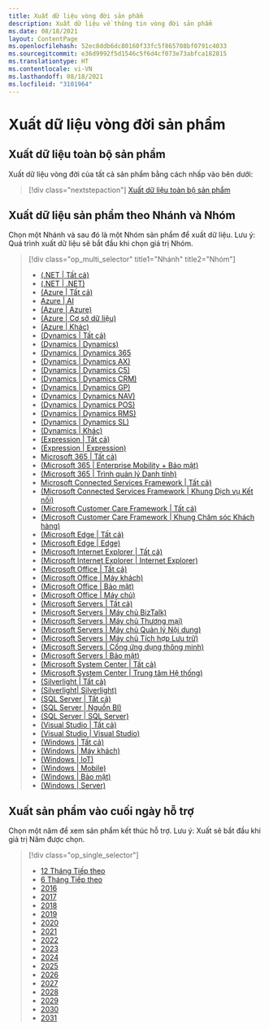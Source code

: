 ```yaml
---
title: Xuất dữ liệu vòng đời sản phẩm
description: Xuất dữ liệu về thông tin vòng đời sản phẩm
ms.date: 08/18/2021
layout: ContentPage
ms.openlocfilehash: 52ec8ddb6dc80160f33fc5f865708bf0791c4033
ms.sourcegitcommit: e36d9992f5d1546c5f6d4cf073e73abfca182815
ms.translationtype: HT
ms.contentlocale: vi-VN
ms.lasthandoff: 08/18/2021
ms.locfileid: "3101964"
---
```

# <a name="lifecycle-data-export"></a>Xuất dữ liệu vòng đời sản phẩm

## <a name="export-all-products"></a>Xuất dữ liệu toàn bộ sản phẩm
Xuất dữ liệu vòng đời của tất cả sản phẩm bằng cách nhấp vào bên dưới:

> [!div class="nextstepaction"]
> [Xuất dữ liệu toàn bộ sản phẩm](https://app-omaha-prod.azurewebsites.net/api/PublishedListings/Export)

## <a name="export-products-by-family-and-group"></a>Xuất dữ liệu sản phẩm theo Nhánh và Nhóm
Chọn một Nhánh và sau đó là một Nhóm sản phẩm để xuất dữ liệu. Lưu ý: Quá trình xuất dữ liệu sẽ bắt đầu khi chọn giá trị Nhóm. 

> [!div class="op_multi_selector" title1="Nhánh" title2="Nhóm"]
> - [(.NET | Tất cả)](https://app-omaha-prod.azurewebsites.net/api/PublishedListings/Export(family='.NET'))
> - [(.NET | .NET)](https://app-omaha-prod.azurewebsites.net/api/PublishedListings/Export(family='.NET',group='.NET'))
> - [(Azure | Tất cả)](https://app-omaha-prod.azurewebsites.net/api/PublishedListings/Export(family='Azure'))
> - [Azure | AI](https://app-omaha-prod.azurewebsites.net/api/PublishedListings/Export(family='Azure',group='AI'))
> - [(Azure | Azure)](https://app-omaha-prod.azurewebsites.net/api/PublishedListings/Export(family='Azure',group='Azure'))
> - [(Azure | Cơ sở dữ liệu)](https://app-omaha-prod.azurewebsites.net/api/PublishedListings/Export(family='Azure',group='Databases'))
> - [(Azure | Khác)](https://app-omaha-prod.azurewebsites.net/api/PublishedListings/Export(family='Azure',group='Other'))
> - [(Dynamics | Tất cả)](https://app-omaha-prod.azurewebsites.net/api/PublishedListings/Export(family='Dynamics'))
> - [(Dynamics | Dynamics)](https://app-omaha-prod.azurewebsites.net/api/PublishedListings/Export(family='Dynamics',group='Dynamics'))
> - [(Dynamics | Dynamics 365](https://app-omaha-prod.azurewebsites.net/api/PublishedListings/Export(family='Dynamics',group='Dynamics%20365'))
> - [(Dynamics | Dynamics AX)](https://app-omaha-prod.azurewebsites.net/api/PublishedListings/Export(family='Dynamics',group='Dynamics%20AX'))
> - [(Dynamics | Dynamics C5)](https://app-omaha-prod.azurewebsites.net/api/PublishedListings/Export(family='Dynamics',group='Dynamics%20C5'))
> - [(Dynamics | Dynamics CRM)](https://app-omaha-prod.azurewebsites.net/api/PublishedListings/Export(family='Dynamics',group='Dynamics%20CRM'))
> - [(Dynamics | Dynamics GP)](https://app-omaha-prod.azurewebsites.net/api/PublishedListings/Export(family='Dynamics',group='Dynamics%20GP'))
> - [(Dynamics | Dynamics NAV)](https://app-omaha-prod.azurewebsites.net/api/PublishedListings/Export(family='Dynamics',group='Dynamics%20NAV'))
> - [(Dynamics | Dynamics POS)](https://app-omaha-prod.azurewebsites.net/api/PublishedListings/Export(family='Dynamics',group='Dynamics%20POS'))
> - [(Dynamics | Dynamics RMS)](https://app-omaha-prod.azurewebsites.net/api/PublishedListings/Export(family='Dynamics',group='Dynamics%20RMS'))
> - [(Dynamics | Dynamics SL)](https://app-omaha-prod.azurewebsites.net/api/PublishedListings/Export(family='Dynamics',group='Dynamics%20SL'))
> - [(Dynamics | Khác)](https://app-omaha-prod.azurewebsites.net/api/PublishedListings/Export(family='Dynamics',group='Other'))
> - [(Expression | Tất cả)](https://app-omaha-prod.azurewebsites.net/api/PublishedListings/Export(family='Expression'))
> - [(Expression | Expression)](https://app-omaha-prod.azurewebsites.net/api/PublishedListings/Export(family='Expression',group='Expression'))
> - [Microsoft 365 | Tất cả)](https://app-omaha-prod.azurewebsites.net/api/PublishedListings/Export(family='Microsoft%20365'))
> - [(Microsoft 365 | Enterprise Mobility + Bảo mật)](https://app-omaha-prod.azurewebsites.net/api/PublishedListings/Export(family='Microsoft%20365',group='Enterprise%20Mobility%20%2B%20Security'))
> - [(Microsoft 365 | Trình quản lý Danh tính)](https://app-omaha-prod.azurewebsites.net/api/PublishedListings/Export(family='Microsoft%20365',group='Identity%20Management'))
> - [Microsoft Connected Services Framework | Tất cả)](https://app-omaha-prod.azurewebsites.net/api/PublishedListings/Export(family='Microsoft%20Connected%20Services%20Framework'))
> - [(Microsoft Connected Services Framework | Khung Dịch vụ Kết nối)](https://app-omaha-prod.azurewebsites.net/api/PublishedListings/Export(family='Microsoft%20Connected%20Services%20Framework',group='Connected%20Services%20Framework'))
> - [(Microsoft Customer Care Framework | Tất cả)](https://app-omaha-prod.azurewebsites.net/api/PublishedListings/Export(family='Microsoft%20Customer%20Care%20Framework'))
> - [(Microsoft Customer Care Framework | Khung Chăm sóc Khách hàng)](https://app-omaha-prod.azurewebsites.net/api/PublishedListings/Export(family='Microsoft%20Customer%20Care%20Framework',group='Customer%20Care%20Framework'))
> - [(Microsoft Edge | Tất cả)](https://app-omaha-prod.azurewebsites.net/api/PublishedListings/Export(family='Microsoft%20Edge'))
> - [(Microsoft Edge | Edge)](https://app-omaha-prod.azurewebsites.net/api/PublishedListings/Export(family='Microsoft%20Edge',group='Edge'))
> - [(Microsoft Internet Explorer | Tất cả)](https://app-omaha-prod.azurewebsites.net/api/PublishedListings/Export(family='Microsoft%20Internet%20Explorer'))
> - [(Microsoft Internet Explorer | Internet Explorer)](https://app-omaha-prod.azurewebsites.net/api/PublishedListings/Export(family='Microsoft%20Internet%20Explorer',group='Internet%20Explorer'))
> - [(Microsoft Office | Tất cả)](https://app-omaha-prod.azurewebsites.net/api/PublishedListings/Export(family='Microsoft%20Office'))
> - [(Microsoft Office | Máy khách)](https://app-omaha-prod.azurewebsites.net/api/PublishedListings/Export(family='Microsoft%20Office',group='Client'))
> - [(Microsoft Office | Bảo mật)](https://app-omaha-prod.azurewebsites.net/api/PublishedListings/Export(family='Microsoft%20Office',group='Security'))
> - [(Microsoft Office | Máy chủ)](https://app-omaha-prod.azurewebsites.net/api/PublishedListings/Export(family='Microsoft%20Office',group='Server'))
> - [(Microsoft Servers | Tất cả)](https://app-omaha-prod.azurewebsites.net/api/PublishedListings/Export(family='Microsoft%20Servers'))
> - [(Microsoft Servers | Máy chủ BizTalk)](https://app-omaha-prod.azurewebsites.net/api/PublishedListings/Export(family='Microsoft%20Servers',group='BizTalk%20Server'))
> - [(Microsoft Servers | Máy chủ Thương mại)](https://app-omaha-prod.azurewebsites.net/api/PublishedListings/Export(family='Microsoft%20Servers',group='Commerce%20Server'))
> - [(Microsoft Servers | Máy chủ Quản lý Nội dung)](https://app-omaha-prod.azurewebsites.net/api/PublishedListings/Export(family='Microsoft%20Servers',group='Content%20Management%20Server'))
> - [(Microsoft Servers | Máy chủ Tích hợp Lưu trữ)](https://app-omaha-prod.azurewebsites.net/api/PublishedListings/Export(family='Microsoft%20Servers',group='Host%20Integration%20Server'))
> - [(Microsoft Servers | Cổng ứng dụng thông minh)](https://app-omaha-prod.azurewebsites.net/api/PublishedListings/Export(family='Microsoft%20Servers',group='Intelligent%20Application%20Gateway'))
> - [(Microsoft Servers | Bảo mật)](https://app-omaha-prod.azurewebsites.net/api/PublishedListings/Export(family='Microsoft%20Servers',group='Security'))
> - [(Microsoft System Center | Tất cả)](https://app-omaha-prod.azurewebsites.net/api/PublishedListings/Export(family='Microsoft%20System%20Center'))
> - [(Microsoft System Center | Trung tâm Hệ thống)](https://app-omaha-prod.azurewebsites.net/api/PublishedListings/Export(family='Microsoft%20System%20Center',group='System%20Center'))
> - [(Silverlight | Tất cả)](https://app-omaha-prod.azurewebsites.net/api/PublishedListings/Export(family='Silverlight'))
> - [(Silverlight| Silverlight)](https://app-omaha-prod.azurewebsites.net/api/PublishedListings/Export(family='Silverlight',group='Silverlight'))
> - [(SQL Server | Tất cả)](https://app-omaha-prod.azurewebsites.net/api/PublishedListings/Export(family='SQL%20Server'))
> - [(SQL Server | Nguồn BI)](https://app-omaha-prod.azurewebsites.net/api/PublishedListings/Export(family='SQL%20Server',group='Power%20BI'))
> - [(SQL Server | SQL Server)](https://app-omaha-prod.azurewebsites.net/api/PublishedListings/Export(family='SQL%20Server',group='SQL%20Server'))
> - [(Visual Studio | Tất cả)](https://app-omaha-prod.azurewebsites.net/api/PublishedListings/Export(family='Visual%20Studio'))
> - [(Visual Studio | Visual Studio)](https://app-omaha-prod.azurewebsites.net/api/PublishedListings/Export(family='Visual%20Studio',group='Visual%20Studio'))
> - [(Windows | Tất cả)](https://app-omaha-prod.azurewebsites.net/api/PublishedListings/Export(family='Windows'))
> - [(Windows | Máy khách)](https://app-omaha-prod.azurewebsites.net/api/PublishedListings/Export(family='Windows',group='Client'))
> - [(Windows | IoT)](https://app-omaha-prod.azurewebsites.net/api/PublishedListings/Export(family='Windows',group='IoT'))
> - [(Windows | Mobile)](https://app-omaha-prod.azurewebsites.net/api/PublishedListings/Export(family='Windows',group='Mobile'))
> - [(Windows | Bảo mật)](https://app-omaha-prod.azurewebsites.net/api/PublishedListings/Export(family='Windows',group='Security'))
> - [(Windows | Server)](https://app-omaha-prod.azurewebsites.net/api/PublishedListings/Export(family='Windows',group='Server'))

## <a name="export-products-by-end-of-support-date"></a>Xuất sản phẩm vào cuối ngày hỗ trợ
Chọn một năm để xem sản phẩm kết thúc hỗ trợ. Lưu ý: Xuất sẽ bắt đầu khi giá trị Năm được chọn.

> [!div class="op_single_selector"]
> - [12 Tháng Tiếp theo](https://app-omaha-prod.azurewebsites.net/api/PublishedListings/Export(endOfSupportMonths=12))
> - [6 Tháng Tiếp theo](https://app-omaha-prod.azurewebsites.net/api/PublishedListings/Export(endOfSupportMonths=6))
> - [2016](https://app-omaha-prod.azurewebsites.net/api/PublishedListings/Export(endOfSupportYear=2016))
> - [2017](https://app-omaha-prod.azurewebsites.net/api/PublishedListings/Export(endOfSupportYear=2017))
> - [2018](https://app-omaha-prod.azurewebsites.net/api/PublishedListings/Export(endOfSupportYear=2018))
> - [2019](https://app-omaha-prod.azurewebsites.net/api/PublishedListings/Export(endOfSupportYear=2019))
> - [2020](https://app-omaha-prod.azurewebsites.net/api/PublishedListings/Export(endOfSupportYear=2020))
> - [2021](https://app-omaha-prod.azurewebsites.net/api/PublishedListings/Export(endOfSupportYear=2021))
> - [2022](https://app-omaha-prod.azurewebsites.net/api/PublishedListings/Export(endOfSupportYear=2022))
> - [2023](https://app-omaha-prod.azurewebsites.net/api/PublishedListings/Export(endOfSupportYear=2023))
> - [2024](https://app-omaha-prod.azurewebsites.net/api/PublishedListings/Export(endOfSupportYear=2024))
> - [2025](https://app-omaha-prod.azurewebsites.net/api/PublishedListings/Export(endOfSupportYear=2025))
> - [2026](https://app-omaha-prod.azurewebsites.net/api/PublishedListings/Export(endOfSupportYear=2026))
> - [2027](https://app-omaha-prod.azurewebsites.net/api/PublishedListings/Export(endOfSupportYear=2027))
> - [2028](https://app-omaha-prod.azurewebsites.net/api/PublishedListings/Export(endOfSupportYear=2028))
> - [2029](https://app-omaha-prod.azurewebsites.net/api/PublishedListings/Export(endOfSupportYear=2029))
> - [2030](https://app-omaha-prod.azurewebsites.net/api/PublishedListings/Export(endOfSupportYear=2030))
> - [2031](https://app-omaha-prod.azurewebsites.net/api/PublishedListings/Export(endOfSupportYear=2031))
